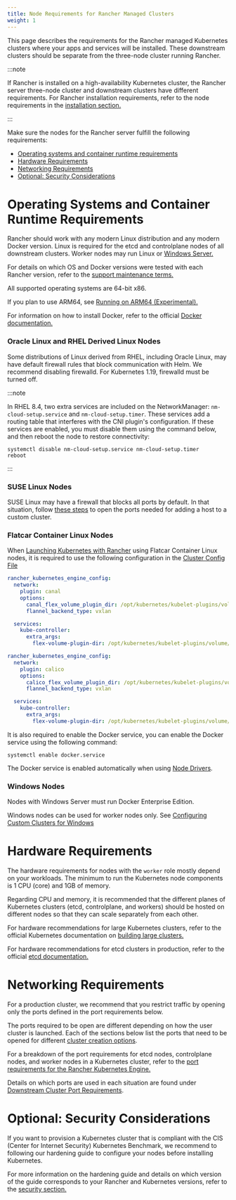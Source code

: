 ```yaml
---
title: Node Requirements for Rancher Managed Clusters
weight: 1
---
```


This page describes the requirements for the Rancher managed Kubernetes clusters where your apps and services will be installed. These downstream clusters should be separate from the three-node cluster running Rancher.

:::note

If Rancher is installed on a high-availability Kubernetes cluster, the Rancher server three-node cluster and downstream clusters have different requirements. For Rancher installation requirements, refer to the node requirements in the [installation section.]({{<baseurl>}}/rancher/v2.6/en/installation/requirements/)

:::

Make sure the nodes for the Rancher server fulfill the following requirements:

- [Operating systems and container runtime requirements](#operating-systems-and-container-runtime-requirements)
- [Hardware Requirements](#hardware-requirements)
- [Networking Requirements](#networking-requirements)
- [Optional: Security Considerations](#optional-security-considerations)

# Operating Systems and Container Runtime Requirements

Rancher should work with any modern Linux distribution and any modern Docker version. Linux is required for the etcd and controlplane nodes of all downstream clusters. Worker nodes may run Linux or [Windows Server.](#windows-nodes)

For details on which OS and Docker versions were tested with each Rancher version, refer to the [support maintenance terms.](https://rancher.com/support-maintenance-terms/)

All supported operating systems are 64-bit x86.

If you plan to use ARM64, see [Running on ARM64 (Experimental).]({{<baseurl>}}/rancher/v2.6/en/installation/resources/advanced/arm64-platform/)

For information on how to install Docker, refer to the official [Docker documentation.](https://docs.docker.com/)

### Oracle Linux and RHEL Derived Linux Nodes

Some distributions of Linux derived from RHEL, including Oracle Linux, may have default firewall rules that block communication with Helm. We recommend disabling firewalld. For Kubernetes 1.19, firewalld must be turned off.

:::note

In RHEL 8.4, two extra services are included on the NetworkManager: `nm-cloud-setup.service` and `nm-cloud-setup.timer`. These services add a routing table that interferes with the CNI plugin's configuration. If these services are enabled, you must disable them using the command below, and then reboot the node to restore connectivity:
  
   ```
   systemctl disable nm-cloud-setup.service nm-cloud-setup.timer
   reboot
   ```

:::

### SUSE Linux Nodes

SUSE Linux may have a firewall that blocks all ports by default. In that situation, follow [these steps]({{<baseurl>}}/rancher/v2.6/en/installation/requirements/ports/#opening-suse-linux-ports) to open the ports needed for adding a host to a custom cluster.

### Flatcar Container Linux Nodes

When [Launching Kubernetes with Rancher]({{<baseurl>}}/rancher/v2.6/en/cluster-provisioning/rke-clusters/) using Flatcar Container Linux nodes, it is required to use the following configuration in the [Cluster Config File]({{<baseurl>}}/rancher/v2.6/en/cluster-provisioning/rke-clusters/options/#cluster-config-file)

<Tabs>
<TabItem label="Canal">

```yaml
rancher_kubernetes_engine_config:
  network:
    plugin: canal
    options:
      canal_flex_volume_plugin_dir: /opt/kubernetes/kubelet-plugins/volume/exec/nodeagent~uds
      flannel_backend_type: vxlan

  services:
    kube-controller:
      extra_args:
        flex-volume-plugin-dir: /opt/kubernetes/kubelet-plugins/volume/exec/
```
</TabItem>

<TabItem label="Calico">

```yaml
rancher_kubernetes_engine_config:
  network:
    plugin: calico
    options:
      calico_flex_volume_plugin_dir: /opt/kubernetes/kubelet-plugins/volume/exec/nodeagent~uds
      flannel_backend_type: vxlan

  services:
    kube-controller:
      extra_args:
        flex-volume-plugin-dir: /opt/kubernetes/kubelet-plugins/volume/exec/
```
</TabItem>
</Tabs>

It is also required to enable the Docker service, you can enable the Docker service using the following command:

```
systemctl enable docker.service
```

The Docker service is enabled automatically when using [Node Drivers]({{<baseurl>}}/rancher/v2.6/en/admin-settings/drivers/#node-drivers).

### Windows Nodes

Nodes with Windows Server must run Docker Enterprise Edition.

Windows nodes can be used for worker nodes only. See [Configuring Custom Clusters for Windows]({{<baseurl>}}/rancher/v2.6/en/cluster-provisioning/rke-clusters/windows-clusters/)

# Hardware Requirements

The hardware requirements for nodes with the `worker` role mostly depend on your workloads. The minimum to run the Kubernetes node components is 1 CPU (core) and 1GB of memory.

Regarding CPU and memory, it is recommended that the different planes of Kubernetes clusters (etcd, controlplane, and workers) should be hosted on different nodes so that they can scale separately from each other.

For hardware recommendations for large Kubernetes clusters, refer to the official Kubernetes documentation on [building large clusters.](https://kubernetes.io/docs/setup/best-practices/cluster-large/)

For hardware recommendations for etcd clusters in production, refer to the official [etcd documentation.](https://etcd.io/docs/v3.4.0/op-guide/hardware/)

# Networking Requirements

For a production cluster, we recommend that you restrict traffic by opening only the ports defined in the port requirements below.

The ports required to be open are different depending on how the user cluster is launched. Each of the sections below list the ports that need to be opened for different [cluster creation options]({{<baseurl>}}/rancher/v2.6/en/cluster-provisioning/).

For a breakdown of the port requirements for etcd nodes, controlplane nodes, and worker nodes in a Kubernetes cluster, refer to the [port requirements for the Rancher Kubernetes Engine.]({{<baseurl>}}/rke/latest/en/os/#ports)

Details on which ports are used in each situation are found under [Downstream Cluster Port Requirements]({{<baseurl>}}/rancher/v2.6/en/installation/requirements/ports#downstream-kubernetes-cluster-nodes).

# Optional: Security Considerations

If you want to provision a Kubernetes cluster that is compliant with the CIS (Center for Internet Security) Kubernetes Benchmark, we recommend to following our hardening guide to configure your nodes before installing Kubernetes.

For more information on the hardening guide and details on which version of the guide corresponds to your Rancher and Kubernetes versions, refer to the [security section.]({{<baseurl>}}/rancher/v2.6/en/security/#rancher-hardening-guide)
